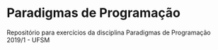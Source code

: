 # Paradigmas de Programação
Repositório para exercícios da disciplina Paradigmas de Programação 2019/1 - UFSM
